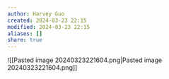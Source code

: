 ```yaml
---
author: Harvey Guo
created: 2024-03-23 22:15
modified: 2024-03-23 22:15
aliases: []
share: true
---
```

![[Pasted image 20240323221604.png|Pasted image 20240323221604.png]]
